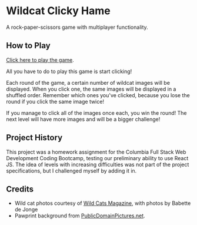 # Wildcat Clicky Hame
A rock-paper-scissors game with multiplayer functionality. 

## How to Play
[Click here to play the game](https://evansimonross.github.io/Wildcat-Clicky-Game/).

All you have to do to play this game is start clicking!

Each round of the game, a certain number of wildcat images will be displayed. When you click one, the same images will be displayed in a shuffled order. Remember which ones you've clicked, because you lose the round if you click the same image twice!

If you manage to click all of the images once each, you win the round! The next level will have more images and will be a bigger challenge!

## Project History
This project was a homework assignment for the Columbia Full Stack Web Development Coding Bootcamp, testing our preliminary ability to use React JS. The idea of levels with increasing difficulties was not part of the project specifications, but I challenged myself by adding it in. 

## Credits
* Wild cat photos courtesy of [Wild Cats Magazine](http://wildcatsmagazine.nl/known-species-wild-cats/), with photos by Babette de Jonge
* Pawprint background from [PublicDomainPictures.net](https://www.publicdomainpictures.net/en/view-image.php?image=32862&picture=paw-prints-background).